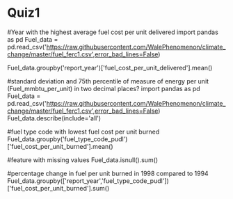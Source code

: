 # Quiz1

#Year with the highest average fuel cost per unit delivered
import pandas as pd
Fuel_data = pd.read_csv('https://raw.githubusercontent.com/WalePhenomenon/climate_change/master/fuel_ferc1.csv',error_bad_lines=False)

Fuel_data.groupby('report_year')['fuel_cost_per_unit_delivered'].mean()


#standard deviation and 75th percentile of measure of energy per unit (Fuel_mmbtu_per_unit) in two decimal places?
import pandas as pd
Fuel_data = pd.read_csv('https://raw.githubusercontent.com/WalePhenomenon/climate_change/master/fuel_ferc1.csv',error_bad_lines=False)
Fuel_data.describe(include='all')

#fuel type code with lowest fuel cost per unit burned
Fuel_data.groupby('fuel_type_code_pudl')['fuel_cost_per_unit_burned'].mean()

#feature with missing values
Fuel_data.isnull().sum()

#percentage change in fuel per unit burned in 1998 compared to 1994
Fuel_data.groupby(['report_year','fuel_type_code_pudl'])['fuel_cost_per_unit_burned'].sum() 
